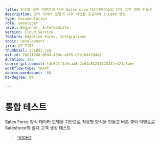 ```yaml
---
title: 단추의 클릭 이벤트에 대한 Salesforce 데이터베이스의 잠재 고객 개체 만들기
description: 양식 데이터 모델의 사후 작업을 호출하여 s Lead 생성
type: Documentation
role: Developer
level: Beginner, Intermediate
version: Cloud Service
feature: Adaptive Forms, Integrations
topic: Development
jira: KT-7193
thumbnail: 331892.jpg
exl-id: 7b21f24d-d694-489e-a8f6-c5e16445dde3
duration: 250
source-git-commit: f4c621f3a9caa8c2c64b8323312343fe421a5aee
workflow-type: tm+mt
source-wordcount: '55'
ht-degree: 0%

---
```


# 통합 테스트

Sales Force 양식 데이터 모델을 기반으로 적응형 양식을 만들고 버튼 클릭 이벤트로 Salesforce의 잠재 고객 생성 테스트

>[!VIDEO](https://video.tv.adobe.com/v/331892?quality=12&learn=on)
